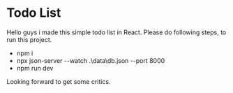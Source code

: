 # Todo List

Hello guys i made this simple todo list in React. Please do following steps, to run this project.

- npm i
- npx json-server --watch .\data\db.json --port 8000
- npm run dev

Looking forward to get some critics.
